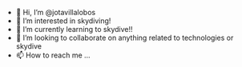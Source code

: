 - 👋 Hi, I’m @jotavillalobos
- 👀 I’m interested in skydiving!
- 🌱 I’m currently learning to skydive!!
- 💞️ I’m looking to collaborate on anything related to technologies or skydive
- 📫 How to reach me ...

<!---
jotavillalobos/jotavillalobos is a ✨ special ✨ repository because its `README.md` (this file) appears on your GitHub profile.
You can click the Preview link to take a look at your changes.
--->
